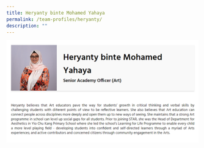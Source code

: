 ```yaml
---
title: Heryanty binte Mohamed Yahaya
permalink: /team-profiles/heryanty/
description: ""
---
```


![](/images/profile12.png)
